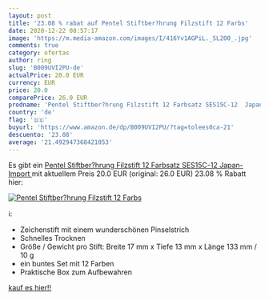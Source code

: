 ```yaml
---
layout: post
title: '23.08 % rabat auf Pentel Stiftber?hrung Filzstift 12 Farbs'
date: 2020-12-22 08:57:17
image: 'https://m.media-amazon.com/images/I/416Yv1AGPiL._SL200_.jpg'
comments: true
category: ofertas
author: ring
slug: 'B009UVI2PU-de'
actualPrice: 20.0 EUR
currency: EUR
price: 20.0
comparePrice: 26.0 EUR
prodname: 'Pentel Stiftber?hrung Filzstift 12 Farbsatz SES15C-12  Japan-Import '
country: 'de'
flag: '🇩🇪'
buyurl: 'https://www.amazon.de/dp/B009UVI2PU/?tag=tolees0ca-21'
descuento: '23.08'
average: '21.492947368421053'
---
```


Es gibt ein [Pentel Stiftber?hrung Filzstift 12 Farbsatz SES15C-12  Japan-Import ](https://www.amazon.de/dp/B009UVI2PU/?tag=tolees0ca-21) mit aktuellem Preis 20.0 EUR (original: 26.0 EUR) 23.08 % Rabatt hier:

[![Pentel Stiftber?hrung Filzstift 12 Farbs](https://m.media-amazon.com/images/I/416Yv1AGPiL._SL200_.jpg)](https://www.amazon.de/dp/B009UVI2PU/?tag=tolees0ca-21)

ℹ️:

- Zeichenstift mit einem wunderschönen Pinselstrich
- Schnelles Trocknen
- Größe / Gewicht pro Stift: Breite 17 mm x Tiefe 13 mm x Länge 133 mm / 10 g
- ein buntes Set mit 12 Farben
- Praktische Box zum Aufbewahren

[kauf es hier!!](https://www.amazon.de/dp/B009UVI2PU/?tag=tolees0ca-21)
